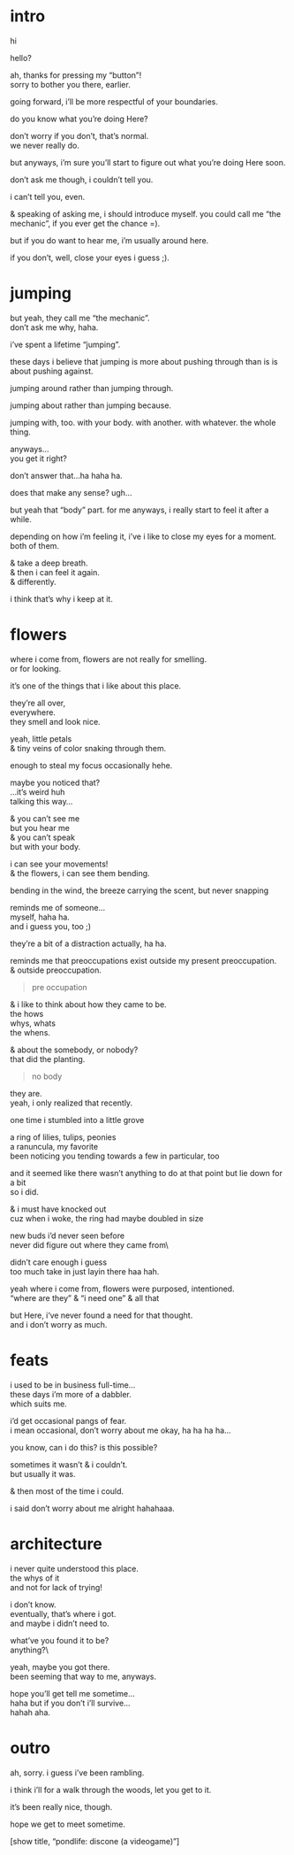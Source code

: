 # intro

hi

hello?

ah, thanks for pressing my “button”!\
sorry to bother you there, earlier.

going forward, i’ll be more respectful of your boundaries.

do you know what you’re doing Here?

don’t worry if you don’t, that’s normal.\
we never really do.

but anyways, i’m sure you’ll start to figure out what you’re doing Here soon.

don’t ask me though, i couldn’t tell you.

i can’t tell you, even.

& speaking of asking me, i should introduce myself. you could call me “the mechanic”, if you ever get the chance =).

but if you do want to hear me, i’m usually around here.

if you don’t, well, close your eyes i guess ;).

# jumping

but yeah, they call me “the mechanic”.\
don’t ask me why, haha.

i’ve spent a lifetime “jumping”. 

these days i believe that jumping is more about pushing through than is is about pushing against.

jumping around rather than jumping through.

jumping about rather than jumping  because.

jumping with, too. with your body. with another. with whatever. the whole thing.

anyways…\
you get it right?

don’t answer that…ha haha ha.

does that make any sense? ugh…

but yeah that “body” part. for me anyways, i really start to feel it after a while.

depending on how i’m feeling it, i’ve i like to close my eyes for a moment.\
both of them.

& take a deep breath.\
& then i can feel it again.\
& differently.

i think that’s why i keep at it.

# flowers

where i come from, flowers are not really for smelling.\
or for looking.

it’s one of the things that i like about this place.

they’re all over,\
everywhere.\
they smell and look nice.

yeah, little petals\
& tiny veins of color snaking through them.

enough to steal my focus occasionally hehe.

maybe you noticed that?\
…it’s weird huh\
talking this way…

& you can’t see me\
but you hear me\
& you can’t speak\
but with your body.

i can see your movements!\
& the flowers, i can see them bending.

bending in the wind, the breeze carrying the scent, but never snapping

reminds me of someone…\
myself, haha ha.\
and i guess you, too ;)

they’re a bit of a distraction actually, ha ha.

reminds me that preoccupations exist outside my present preoccupation.\
& outside preoccupation.

> pre occupation

& i like to think about how they came to be.\
the hows\
whys, whats\
the whens.

& about the somebody, or nobody?\
that did the planting.

> no body

they are.\
yeah, i only realized that recently.

one time i stumbled into a little grove

a ring of lilies, tulips, peonies\
a ranuncula, my favorite\
been noticing you tending towards a few in particular, too

and it seemed like there wasn’t anything to do at that point but lie down for a bit\
so i did.

& i must have knocked out\
cuz when i woke, the ring had maybe doubled in size

new buds i’d never seen before\
never did figure out where they came from\

didn’t care enough i guess\
too much take in just layin there haa hah.

yeah where i come from, flowers were purposed, intentioned.\
“where are they” & “i need one” & all that

but Here, i‘ve never found a need for that thought.\
and i don’t worry as much.

# feats

i used to be in business full-time…\
these days i’m more of a dabbler.\
which suits me.

i’d get occasional pangs of fear.\
i mean occasional, don’t worry about me okay, ha ha ha ha...

you know, can i do this? is this possible?

sometimes it wasn’t & i couldn’t.\
but usually it was.

& then most of the time i could.

i said don’t worry about me alright hahahaaa.

# architecture

i never quite understood this place.\
the whys of it\
and not for lack of trying!

i don’t know.\
eventually, that’s where i got.\
and maybe i didn’t need to.

what’ve you found it to be?\
anything?\

yeah, maybe you got there.\
been seeming that way to me, anyways.

hope you’ll get tell me sometime…\
haha but if you don’t i’ll survive…\
hahah aha.

# outro

ah, sorry. i guess i’ve been rambling.

i think i’ll for a walk through the woods, let you get to it.

it’s been really nice, though.

hope we get to meet sometime.

[show title, “pondlife: discone (a videogame)”]

